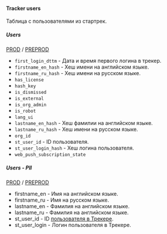 #### Tracker users

Таблица с пользователями из стартрек.

##### Users

[PROD](https://yt.yandex-team.ru/hahn/navigation?path=//home/cloud-dwh/data/prod/ods/startrek/common/users)
/ [PREPROD](https://yt.yandex-team.ru/hahn/navigation?path=//home/cloud-dwh/data/preprod/ods/startrek/common/users)


- `first_login_dttm` - Дата и время первого логина в трекер.
- `firstname_en_hash` - Хеш имени на английском языке.
- `firstname_ru_hash` - Хеш имени на русском языке.
- `has_license`
- `hash_key`
- `is_dismissed`
- `is_external`
- `is_org_admin`
- `is_robot`
- `lang_ui`
- `lastname_en_hash` - Хеш фамилии на английском языке.
- `lastname_ru_hash` - Хеш имени на русском языке.
- `org_id`
- `st_user_id` - ID пользователя.
- `st_user_login_hash` - Хеш логина пользователя.
- `web_push_subscription_state`

##### Users - PII

[PROD](https://yt.yandex-team.ru/hahn/navigation?path=//home/cloud-dwh/data/prod/ods/startrek/PII/common/users)
/ [PREPROD](https://yt.yandex-team.ru/hahn/navigation?path=//home/cloud-dwh/data/preprod/ods/startrek/PII/common/users)


- firstname_en - Имя на английском языке.
- firstname_ru - Имя на русском языке.
- lastname_en - Фамилия на английском языке.
- lastname_ru - Фамилия на английском языке.
- st_user_id - ID [пользователя в Трекере](../../../common/users).
- st_user_login - Логин пользователя в Трекере.